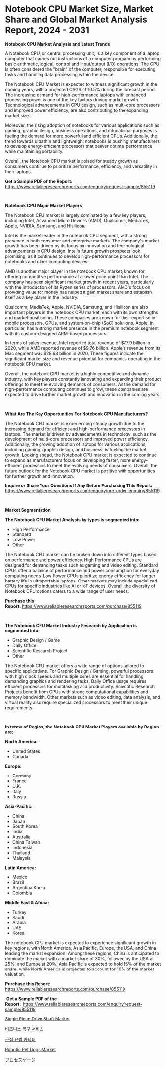 <p><h1>Notebook CPU Market Size, Market Share and Global Market Analysis Report, 2024 - 2031</h1></p><p><strong>Notebook CPU Market Analysis and Latest Trends</strong></p>
<p><p>A Notebook CPU, or central processing unit, is a key component of a laptop computer that carries out instructions of a computer program by performing basic arithmetic, logical, control and input/output (I/O) operations. The CPU is often considered the "brain" of the computer, responsible for executing tasks and handling data processing within the device.</p><p>The Notebook CPU Market is expected to witness significant growth in the coming years, with a projected CAGR of 10.5% during the forecast period. The increasing demand for high-performance laptops with enhanced processing power is one of the key factors driving market growth. Technological advancements in CPU design, such as multi-core processors and improved power efficiency, are also contributing to the expanding market size.</p><p>Moreover, the rising adoption of notebooks for various applications such as gaming, graphic design, business operations, and educational purposes is fueling the demand for more powerful and efficient CPUs. Additionally, the trend towards ultrathin and lightweight notebooks is pushing manufacturers to develop energy-efficient processors that deliver optimal performance while maintaining portability.</p><p>Overall, the Notebook CPU market is poised for steady growth as consumers continue to prioritize performance, efficiency, and versatility in their laptops.</p></p>
<p><strong>Get a Sample PDF of the Report:&nbsp;</strong> <a href="https://www.reliableresearchreports.com/enquiry/request-sample/855119">https://www.reliableresearchreports.com/enquiry/request-sample/855119</a></p>
<p>&nbsp;</p>
<p><strong>Notebook CPU Major Market Players</strong></p>
<p><p>The Notebook CPU market is largely dominated by a few key players, including Intel, Advanced Micro Devices (AMD), Qualcomm, MediaTek, Apple, NVIDIA, Samsung, and Hisilicon. </p><p>Intel is the market leader in the notebook CPU segment, with a strong presence in both consumer and enterprise markets. The company's market growth has been driven by its focus on innovation and technological advancements in CPU design. Intel's future growth prospects look promising, as it continues to develop high-performance processors for notebooks and other computing devices.</p><p>AMD is another major player in the notebook CPU market, known for offering competitive performance at a lower price point than Intel. The company has seen significant market growth in recent years, particularly with the introduction of its Ryzen series of processors. AMD's focus on providing value for money has helped it gain market share and establish itself as a key player in the industry.</p><p>Qualcomm, MediaTek, Apple, NVIDIA, Samsung, and Hisilicon are also important players in the notebook CPU market, each with its own strengths and market positioning. These companies are known for their expertise in mobile processors, GPUs, and system-on-chip (SoC) solutions. Apple, in particular, has a strong market presence in the premium notebook segment with its custom-designed ARM-based processors.</p><p>In terms of sales revenue, Intel reported total revenue of $77.9 billion in 2020, while AMD reported revenue of $9.76 billion. Apple's revenue from its Mac segment was $28.63 billion in 2020. These figures indicate the significant market size and revenue potential for companies operating in the notebook CPU market.</p><p>Overall, the notebook CPU market is a highly competitive and dynamic industry, with key players constantly innovating and expanding their product offerings to meet the evolving demands of consumers. As the demand for high-performance computing continues to grow, these companies are expected to drive further market growth and innovation in the coming years.</p></p>
<p>&nbsp;</p>
<p><strong>What Are The Key Opportunities For Notebook CPU Manufacturers?</strong></p>
<p><p>The Notebook CPU market is experiencing steady growth due to the increasing demand for efficient and high-performance processors in laptops. The market is driven by advancements in technology, such as the development of multi-core processors and improved power efficiency. Additionally, the growing adoption of laptops for various applications, including gaming, graphic design, and business, is fueling the market growth. Looking ahead, the Notebook CPU market is expected to continue to expand as manufacturers focus on developing faster, more energy-efficient processors to meet the evolving needs of consumers. Overall, the future outlook for the Notebook CPU market is positive with opportunities for further growth and innovation.</p></p>
<p><strong>Inquire or Share Your Questions If Any Before Purchasing This Report:</strong> <a href="https://www.reliableresearchreports.com/enquiry/pre-order-enquiry/855119">https://www.reliableresearchreports.com/enquiry/pre-order-enquiry/855119</a></p>
<p>&nbsp;</p>
<p><strong>Market Segmentation</strong></p>
<p><strong>The Notebook CPU Market Analysis by types is segmented into:</strong></p>
<p><ul><li>High Performance</li><li>Standard</li><li>Low Power</li><li>Other</li></ul></p>
<p><p>The Notebook CPU market can be broken down into different types based on performance and power efficiency. High Performance CPUs are designed for demanding tasks such as gaming and video editing. Standard CPUs offer a balance of performance and power consumption for everyday computing needs. Low Power CPUs prioritize energy efficiency for longer battery life in ultraportable laptops. Other markets may include specialized CPUs for specific industries like AI or IoT devices. Overall, the diversity of Notebook CPU options caters to a wide range of user needs.</p></p>
<p><strong>Purchase this Report:&nbsp;</strong><a href="https://www.reliableresearchreports.com/purchase/855119">https://www.reliableresearchreports.com/purchase/855119</a></p>
<p>&nbsp;</p>
<p><strong>The Notebook CPU Market Industry Research by Application is segmented into:</strong></p>
<p><ul><li>Graphic Design / Game</li><li>Daily Office</li><li>Scientific Research Project</li><li>Other</li></ul></p>
<p><p>The Notebook CPU market offers a wide range of options tailored to specific applications. For Graphic Design / Gaming, powerful processors with high clock speeds and multiple cores are essential for handling demanding graphics and rendering tasks. Daily Office usage requires efficient processors for multitasking and productivity. Scientific Research Projects benefit from CPUs with strong computational capabilities and memory bandwidth. Other markets such as video editing, data analysis, and virtual reality also require specialized processors to meet their unique requirements.</p></p>
<p>&nbsp;</p>
<p><strong>In terms of Region, the Notebook CPU Market Players available by Region are:</strong></p>
<p>
    <p> <strong> North America: </strong>
        <ul>
            <li>United States</li>
            <li>Canada</li>
        </ul>
        </p> 
    <p> <strong> Europe: </strong>
        <ul>
            <li>Germany</li>
            <li>France</li>
            <li>U.K.</li>
            <li>Italy</li>
            <li>Russia</li>
        </ul>
        </p> 
    <p> <strong> Asia-Pacific: </strong>
        <ul>
            <li>China</li>
            <li>Japan</li>
            <li>South Korea</li>
            <li>India</li>
            <li>Australia</li>
            <li>China Taiwan</li>
            <li>Indonesia</li>
            <li>Thailand</li>
            <li>Malaysia</li>
        </ul>
        </p> 
    <p> <strong> Latin America: </strong>
        <ul>
            <li>Mexico</li>
            <li>Brazil</li>
            <li>Argentina Korea</li>
            <li>Colombia</li>
        </ul>
        </p> 
    <p> <strong> Middle East & Africa: </strong>
        <ul>
            <li>Turkey</li>
            <li>Saudi</li>
            <li>Arabia</li>
            <li>UAE</li>
            <li>Korea</li>
        </ul>
    </p>
    </p>
<p><p>The notebook CPU market is expected to experience significant growth in key regions, with North America, Asia Pacific, Europe, the USA, and China leading the market expansion. Among these regions, China is anticipated to dominate the market with a market share of 30%, followed by the USA at 25%, and Europe at 20%. Asia Pacific is expected to hold 15% of the market share, while North America is projected to account for 10% of the market valuation.</p></p>
<p><strong>Purchase this Report: </strong><a href="https://www.reliableresearchreports.com/purchase/855119">https://www.reliableresearchreports.com/purchase/855119</a></p>
<p>&nbsp;<strong>Get a Sample PDF of the Report:&nbsp;&nbsp;</strong><a href="https://www.reliableresearchreports.com/enquiry/request-sample/855119">https://www.reliableresearchreports.com/enquiry/request-sample/855119</a></p>
<p><strong></strong></p>
<p><p><a href="https://issuu.com/reportprime-2/docs/single-piece-drive-shaft-market-size-2030.pptx">Single Piece Drive Shaft Market</a></p><p><a href="https://medium.com/@whitneymurphy1982/%EB%B9%84%EC%A6%88%EB%8B%88%EC%8A%A4-%ED%9A%8C%EB%B3%B5-%EC%84%9C%EB%B9%84%EC%8A%A4-%EC%8B%9C%EC%9E%A5-%EA%B7%9C%EB%AA%A8-cagr-2024-2030-%ED%8A%B8%EB%A0%8C%EB%93%9C-555a908892fb">비즈니스 복구 서비스</a></p><p><a href="https://github.com/ZacharyScthmitt4465/Market-Research-Report-List-1/blob/main/66991269772.md">근접 요법 카테터</a></p><p><a href="https://github.com/eeaveuhhh/Market-Research-Report-List-2/blob/main/robotic-pet-dogs-market.md">Robotic Pet Dogs Market</a></p><p><a href="https://github.com/mathieurico66/Market-Research-Report-List-1/blob/main/386249010602.md">プロセスゲージ</a></p></p>